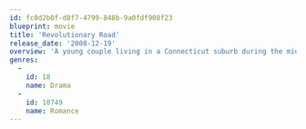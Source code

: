 ```yaml
---
id: fc0d2b0f-d8f7-4799-848b-9a0fdf908f23
blueprint: movie
title: 'Revolutionary Road'
release_date: '2008-12-19'
overview: 'A young couple living in a Connecticut suburb during the mid-1950s struggle to come to terms with their personal problems while trying to raise their two children. Based on a novel by Richard Yates.'
genres:
  -
    id: 18
    name: Drama
  -
    id: 10749
    name: Romance
---
```

